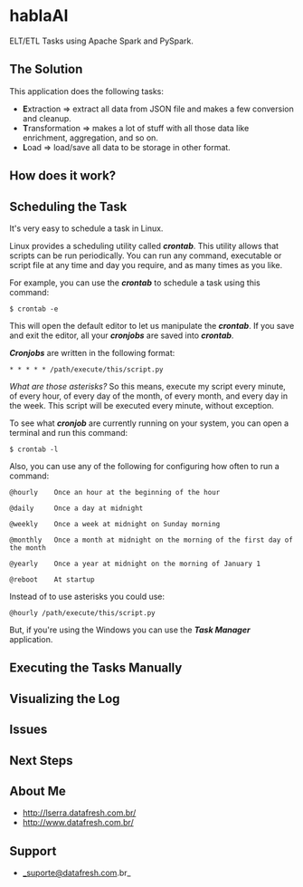 # hablaAI

ELT/ETL Tasks using Apache Spark and PySpark.

## The Solution

This application does the following tasks:

- **E**xtraction => extract all data from JSON file and makes a few conversion and cleanup.
- **T**ransformation => makes a lot of stuff with all those data like enrichment, aggregation, and so on.
- **L**oad => load/save all data to be storage in other format.

## How does it work?

## Scheduling the Task

It's very easy to schedule a task in Linux.
 
Linux provides a scheduling utility called _**crontab**_. This utility allows that scripts can be run periodically. 
You can run any command, executable or script file at any time and day you require, and as many times as you like. 

For example, you can use the _**crontab**_ to schedule a task using this command:

```shell
$ crontab -e
```

This will open the default editor to let us manipulate the _**crontab**_. 
If you save and exit the editor, all your _**cronjobs**_ are saved into _**crontab**_. 

_**Cronjobs**_ are written in the following format:

```shell
* * * * * /path/execute/this/script.py
```

_What are those asterisks?_ 
So this means, execute my script every minute, of every hour, of every day of the month, of every month, and every day in the week.
This script will be executed every minute, without exception.

To see what _**cronjob**_ are currently running on your system, you can open a terminal and run this command:

```shell
$ crontab -l
```

Also, you can use any of the following for configuring how often to run a command:

```
@hourly    Once an hour at the beginning of the hour

@daily     Once a day at midnight

@weekly    Once a week at midnight on Sunday morning

@monthly   Once a month at midnight on the morning of the first day of the month

@yearly    Once a year at midnight on the morning of January 1

@reboot    At startup
```

Instead of to use asterisks you could use:

```shell
@hourly /path/execute/this/script.py
```

But, if you're using the Windows you can use the _**Task Manager**_ application. 

## Executing the Tasks Manually

## Visualizing the Log

## Issues

## Next Steps

## About Me

- http://lserra.datafresh.com.br/
- http://www.datafresh.com.br/

## Support

- _suporte@datafresh.com.br_

 